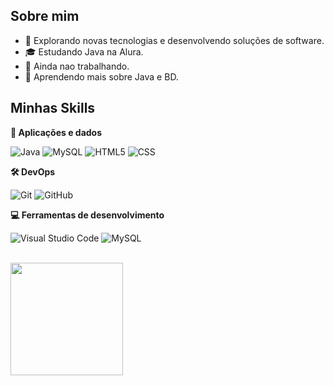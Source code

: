 ## Sobre mim

- 🤔 Explorando novas tecnologias e desenvolvendo soluções de software.
- 🎓 Estudando Java na Alura.
- 💼 Ainda nao trabalhando.
- 🌱 Aprendendo mais sobre Java e BD.

## Minhas Skills

**🚀 Aplicações e dados**

![Java](https://camo.githubusercontent.com/70382ec8b6ad4f51d96246f0371f9660d4709cd5894734ab3de46dae24ef48e0/68747470733a2f2f736b696c6c69636f6e732e6465762f69636f6e733f693d6a617661)
![MySQL](https://camo.githubusercontent.com/9bf95043af954f6a6fece35e50c932838ad1717f94edb4056322f3c26b5906c2/68747470733a2f2f736b696c6c69636f6e732e6465762f69636f6e733f693d6d7973716c)
![HTML5](https://camo.githubusercontent.com/4c31cabd8b3aa138d55adcf0a5415e5f71f38f4f5eb0ef7312ef675077834b8d/68747470733a2f2f736b696c6c69636f6e732e6465762f69636f6e733f693d68746d6c)
![CSS](https://camo.githubusercontent.com/e531a79257b93921f8b58efa952eb049ceb2672bcf57bd666165476261c145a8/68747470733a2f2f736b696c6c69636f6e732e6465762f69636f6e733f693d637373)

**🛠️ DevOps**

![Git](https://camo.githubusercontent.com/97355a4f48ed3fe5d9763f1d151b4b9716c0e444461c9b54512042336886ba7e/68747470733a2f2f736b696c6c69636f6e732e6465762f69636f6e733f693d676974)
![GitHub](https://camo.githubusercontent.com/a3e65c4a887a1abb4fdb1cf11771df9db7ea20f3d5aa683c51999899613bb8a5/68747470733a2f2f736b696c6c69636f6e732e6465762f69636f6e733f693d676974687562)

**💻 Ferramentas de desenvolvimento**

![Visual Studio Code](https://camo.githubusercontent.com/a84b921a468b7756774d8cdbefeaf74db66bd4452392162b76b9845cd7f58301/68747470733a2f2f736b696c6c69636f6e732e6465762f69636f6e733f693d7673636f6465)
![MySQL](https://camo.githubusercontent.com/9bf95043af954f6a6fece35e50c932838ad1717f94edb4056322f3c26b5906c2/68747470733a2f2f736b696c6c69636f6e732e6465762f69636f6e733f693d6d7973716c)

<br/>

<a href="https://github.com/Fernando160810" title="Perfil do Fernando">
  <img height="180em" src="https://github-readme-stats.vercel.app/api?username=Fernando160810&theme=dark&show_icons=true" />
</a>
